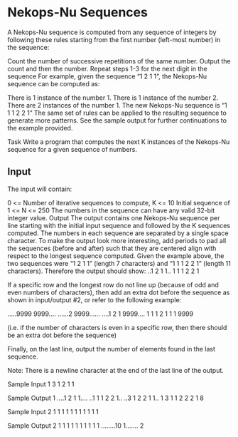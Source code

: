 # Nekops-Nu Sequences

A Nekops-Nu sequence is computed from any sequence of integers by following these rules starting from the first number (left-most number) in the sequence:

Count the number of successive repetitions of the same number.
Output the count and then the number.
Repeat steps 1-3 for the next digit in the sequence
For example, given the sequence “1 2 1 1”, the Nekops-Nu sequence can be computed as:

There is 1 instance of the number 1.
There is 1 instance of the number 2.
There are 2 instances of the number 1.
The new Nekops-Nu sequence is “1 1 1 2 2 1”
The same set of rules can be applied to the resulting sequence to generate more patterns. See the sample output for further continuations to the example provided.

Task
Write a program that computes the next K instances of the Nekops-Nu sequence for a given sequence of numbers.

## Input
The input will contain:

0 <= Number of iterative sequences to compute, K <= 10
Initial sequence of 1 <= N <= 250
The numbers in the sequence can have any valid 32-bit integer value.
Output
The output contains one Nekops-Nu sequence per line starting with the initial input sequence and followed by the K sequences computed. The numbers in each sequence are separated by a single space character. 
To make the output look more interesting, add periods to pad all the sequences (before and after) such that they are centered align with respect to the longest sequence computed. Given the example above, the two sequences were “1 2 1 1” (length 7 characters) and “1 1 1 2 2 1” (length 11 characters). Therefore the output should show: 
..1 2 1 1.. 
1 1 1 2 2 1

If a specific row and the longest row do not line up (because of odd and even numbers of characters), then add an extra dot before the sequence as shown in input/output #2, or refer to the following example:

.....9999 9999.... 
......2 9999...... 
....1 2 1 9999.... 
1 1 1 2 1 1 1 9999

(i.e. if the number of characters is even in a specific row, then there should be an extra dot before the sequence)

Finally, on the last line, output the number of elements found in the last sequence.

Note: There is a newline character at the end of the last line of the output.

Sample Input 1
3 1 2 1 1

Sample Output 1
....1 2 1 1.... 
..1 1 1 2 2 1.. 
..3 1 2 2 1 1.. 
1 3 1 1 2 2 2 1 
8

Sample Input 2
1 1 1 1 1 1 1 1 1 1 1

Sample Output 2
1 1 1 1 1 1 1 1 1 1 
........10 1....... 
2